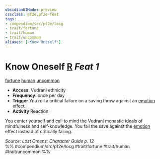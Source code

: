 ```yaml
---
obsidianUIMode: preview
cssclass: pf2e,pf2e-feat
tags:
- compendium/src/pf2e/locg
- trait/fortune
- trait/human
- trait/uncommon
aliases: ["Know Oneself"]
---
```

# Know Oneself  [R](chapter-9-playing-the-game.md#Actions "Reaction") *Feat 1*  
[fortune](fortune.md "Fortune Effect Trait")  [human](human.md "Human Ancestry & Heritage Trait")  [uncommon](uncommon.md "Uncommon Rarity Trait")  

- **Access**: Vudrani ethnicity
- **Frequency**: once per day
- **Trigger** You roll a critical failure on a saving throw against an [emotion](emotion.md "Emotion Effect Trait") effect.
- **Activity** Reaction

You center yourself and call to mind the Vudrani monastic ideals of mindfulness and self-knowledge. You fail the save against the [emotion](emotion.md "Emotion Effect Trait") effect instead of critically failing.

*Source: Lost Omens: Character Guide p. 12*  
%% #compendium/src/pf2e/locg #trait/fortune #trait/human #trait/uncommon %%